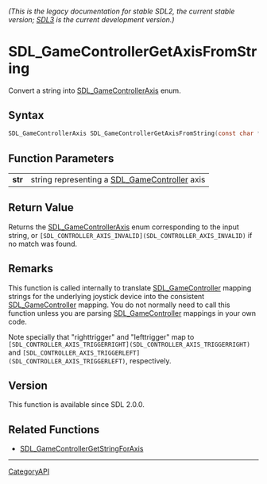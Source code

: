 ###### (This is the legacy documentation for stable SDL2, the current stable version; [SDL3](https://wiki.libsdl.org/SDL3/) is the current development version.)
# SDL_GameControllerGetAxisFromString

Convert a string into [SDL_GameControllerAxis](SDL_GameControllerAxis) enum.

## Syntax

```c
SDL_GameControllerAxis SDL_GameControllerGetAxisFromString(const char *str);

```

## Function Parameters

|             |                                                                     |
| ----------- | ------------------------------------------------------------------- |
| **str**     | string representing a [SDL_GameController](SDL_GameController) axis |

## Return Value

Returns the [SDL_GameControllerAxis](SDL_GameControllerAxis) enum
corresponding to the input string, or
`[SDL_CONTROLLER_AXIS_INVALID](SDL_CONTROLLER_AXIS_INVALID)` if no match
was found.

## Remarks

This function is called internally to translate
[SDL_GameController](SDL_GameController) mapping strings for the underlying
joystick device into the consistent
[SDL_GameController](SDL_GameController) mapping. You do not normally need
to call this function unless you are parsing
[SDL_GameController](SDL_GameController) mappings in your own code.

Note specially that "righttrigger" and "lefttrigger" map to
`[SDL_CONTROLLER_AXIS_TRIGGERRIGHT](SDL_CONTROLLER_AXIS_TRIGGERRIGHT)` and
`[SDL_CONTROLLER_AXIS_TRIGGERLEFT](SDL_CONTROLLER_AXIS_TRIGGERLEFT)`,
respectively.

## Version

This function is available since SDL 2.0.0.

## Related Functions

* [SDL_GameControllerGetStringForAxis](SDL_GameControllerGetStringForAxis)

----
[CategoryAPI](CategoryAPI)

